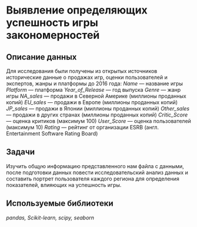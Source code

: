 # Выявление определяющих успешность игры закономерностей


## Описание данных

Для исследования были получены из открытых источников исторические данные о продажах игр, оценки пользователей и экспертов, жанры и платформы до 2016 года:
*Name* — название игры
*Platform* — платформа
*Year_of_Release* — год выпуска
*Genre* — жанр игры
*NA_sales* — продажи в Северной Америке (миллионы проданных копий)
*EU_sales* — продажи в Европе (миллионы проданных копий)
*JP_sales* — продажи в Японии (миллионы проданных копий)
*Other_sales* — продажи в других странах (миллионы проданных копий)
*Critic_Score* — оценка критиков (максимум 100)
*User_Score* — оценка пользователей (максимум 10)
*Rating* — рейтинг от организации ESRB (англ. Entertainment Software Rating Board)

## Задачи

Изучить общую информацию представленного нам файла с данными, после подготовки данных повести исследовательский анализ данных и составить портрет пользователя каждого региона для определения показателей, влияющих на успешность игры.

## Используемые библиотеки

*pandas, Scikit-learn, scipy, seaborn*
